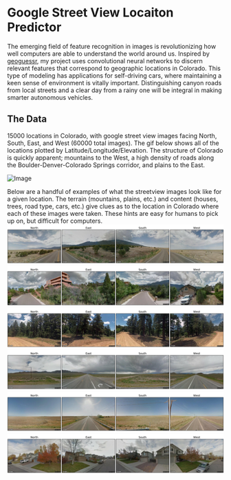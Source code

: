# Google Street View Locaiton Predictor

The emerging field of feature recognition in images is revolutionizing how well computers are able to understand the world around us. Inspired by [geoguessr](https://geoguessr.com/usa/play), my project uses convolutional neural networks to discern relevant features that correspond to geographic locations in Colorado. This type of modeling has applications for self-driving cars, where maintaining a keen sense of environment is vitally important. Distinguishing canyon roads from local streets and a clear day from a rainy one will be integral in making smarter autonomous vehicles. 

## The Data
15000 locations in Colorado, with google street view images facing North, South, East, and West (60000 total images). The gif below shows all of the locations plotted by Latitude/Longitude/Elevation. The structure of Colorado is quickly apparent; mountains to the West, a high density of roads along the Boulder-Denver-Colorado Springs corridor, and plains to the East. 

![Image](/images_for_project_overview/data_animation_gif.gif)

Below are a handful of examples of what the streetview images look like for a given location. The terrain (mountains, plains, etc.) and content (houses, trees, road type, cars, etc.) give clues as to the location in Colorado where each of these images were taken. These hints are easy for humans to pick up on, but difficult for computers. 
![](/images_for_project_overview/pano_df_idx_5.png)
![](/images_for_project_overview/pano_df_idx_25.png)
![](/images_for_project_overview/pano_df_idx_150.png)
![](/images_for_project_overview/pano_df_idx_250.png)
![](/images_for_project_overview/pano_df_idx_340.png)
![](/images_for_project_overview/pano_df_idx_3100.png)
